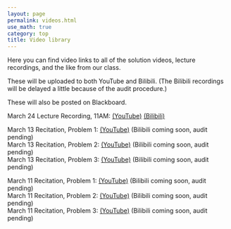 ```yaml
---
layout: page 
permalink: videos.html
use_math: true
category: top
title: Video library
---
```


Here you can find video links to all of the solution videos, lecture recordings, and the like from our class.

These will be uploaded to both YouTube and Bilibili. (The Bilibili recordings will be delayed a little because of the audit
procedure.)

These will also be posted on Blackboard.

March 24 Lecture Recording, 11AM: [(YouTube)](https://youtu.be/uHNgXdVmWsA) [(Bilibili)](https://www.bilibili.com/video/bv167411y7bx)

March 13 Recitation, Problem 1: [(YouTube)](https://youtu.be/EPFCvFK-Stc) (Bilibili coming soon, audit pending)<br> 
March 13 Recitation, Problem 2: [(YouTube)](https://youtu.be/oJI_MLFGrkw) (Bilibili coming soon, audit pending)<br>
March 13 Recitation, Problem 3: [(YouTube)](https://youtu.be/-ByFiNxFKI0) (Bilibili coming soon, audit pending)

March 11 Recitation, Problem 1: [(YouTube)](https://youtu.be/A01MqDCyEHw) (Bilibili coming soon, audit pending)<br>
March 11 Recitation, Problem 2: [(YouTube)](https://youtu.be/7v92Ouf9mQ0) (Bilibili coming soon, audit pending)<br>
March 11 Recitation, Problem 3: [(YouTube)](https://youtu.be/65EFIJIomOk) (Bilibili coming soon, audit pending)  


